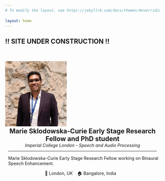 ```yaml
---
# To modify the layout, see https://jekyllrb.com/docs/themes/#overriding-theme-defaults

layout: home
---
```

<h2> !! SITE UNDER CONSTRUCTION !! </h2> 
<div class="center">
<div class="row">
  <div class="column left">
      <img src="assets/img/profile.png" width="200" style="margin-top:35px; margin-left:0px">
  </div>
  <div class="column right">
    <h2 style="margin:0; text-align:center"> Marie Sklodowska-Curie Early Stage Research Fellow and PhD student  </h2>
    <p style="font-style:italic; margin:0; text-align:center" > Imperial College London - Speech and Audio Processing</p>
    <hr color="#4CAE04" noshade style="margin:10px">
    <p style="text-align:left; margin-left:10px"> Marie Sklodowska-Curie Early Stage Research Fellow working on Binaural Speech Enhancement.
    <p style="text-align:center; margin-left:-2px"> 📍 London, UK &ensp; 🏠 Bangalore, India &ensp; </p>
    
  <!-- 🗣 French, English -->
  </div>
</div>
</div>

<!-- style="font-variant: small-caps" -->
